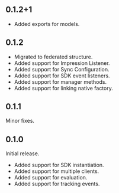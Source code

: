 ## 0.1.2+1
* Added exports for models.

## 0.1.2

* Migrated to federated structure.
* Added support for Impression Listener.
* Added support for Sync Configuration.
* Added support for SDK event listeners.
* Added support for manager methods.
* Added support for linking native factory.

## 0.1.1

Minor fixes.

## 0.1.0

Initial release.

* Added support for SDK instantiation.
* Added support for multiple clients.
* Added support for evaluation.
* Added support for tracking events.
